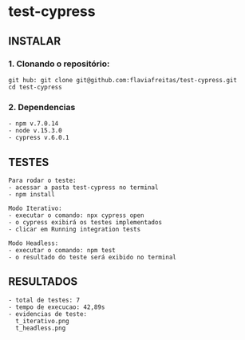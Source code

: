 # test-cypress

## INSTALAR

### 1. Clonando o repositório:
```
git hub: git clone git@github.com:flaviafreitas/test-cypress.git
cd test-cypress
```

### 2. Dependencias
```
- npm v.7.0.14
- node v.15.3.0
- cypress v.6.0.1
```

## TESTES
```
Para rodar o teste:
- acessar a pasta test-cypress no terminal
- npm install

Modo Iterativo:
- executar o comando: npx cypress open
- o cypress exibirá os testes implementados
- clicar em Running integration tests

Modo Headless:
- executar o comando: npm test
- o resultado do teste será exibido no terminal
```

## RESULTADOS
```
- total de testes: 7
- tempo de execucao: 42,89s
- evidencias de teste: 
  t_iterativo.png
  t_headless.png
```
